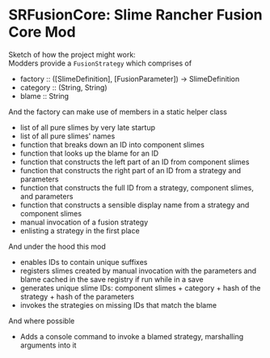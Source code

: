 # SRFusionCore: Slime Rancher Fusion Core Mod

Sketch of how the project might work:  
Modders provide a `FusionStrategy` which comprises of 
 - factory :: ([SlimeDefinition], [FusionParameter]) -> SlimeDefinition
 - category :: (String, String)
 - blame :: String
      
And the factory can make use of members in a static helper class
 - list of all pure slimes by very late startup
 - list of all pure slimes' names
 - function that breaks down an ID into component slimes
 - function that looks up the blame for an ID
 - function that constructs the left part of an ID from component slimes
 - function that constructs the right part of an ID from a strategy and parameters
 - function that constructs the full ID from a strategy, component slimes, and parameters
 - function that constructs a sensible display name from a strategy and component slimes
 - manual invocation of a fusion strategy
 - enlisting a strategy in the first place
         
And under the hood this mod
 - enables IDs to contain unique suffixes
 - registers slimes created by manual invocation with the parameters and blame cached in the save registry if run while in a save
 - generates unique slime IDs: component slimes + category + hash of the strategy + hash of the parameters
 - invokes the strategies on missing IDs that match the blame

And where possible
 - Adds a console command to invoke a blamed strategy, marshalling arguments into it
